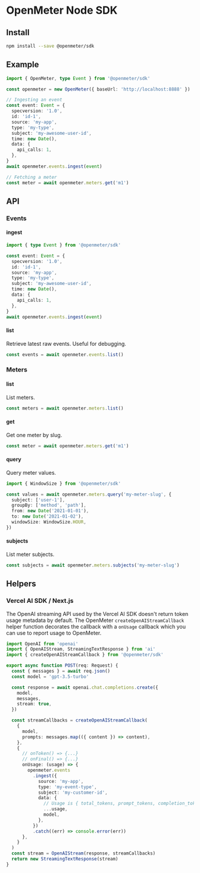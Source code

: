 # OpenMeter Node SDK

## Install

```sh
npm install --save @openmeter/sdk
```

## Example

```ts
import { OpenMeter, type Event } from '@openmeter/sdk'

const openmeter = new OpenMeter({ baseUrl: 'http://localhost:8888' })

// Ingesting an event
const event: Event = {
  specversion: '1.0',
  id: 'id-1',
  source: 'my-app',
  type: 'my-type',
  subject: 'my-awesome-user-id',
  time: new Date(),
  data: {
    api_calls: 1,
  },
}
await openmeter.events.ingest(event)

// Fetching a meter
const meter = await openmeter.meters.get('m1')
```

## API

### Events

#### ingest

```ts
import { type Event } from '@openmeter/sdk'

const event: Event = {
  specversion: '1.0',
  id: 'id-1',
  source: 'my-app',
  type: 'my-type',
  subject: 'my-awesome-user-id',
  time: new Date(),
  data: {
    api_calls: 1,
  },
}
await openmeter.events.ingest(event)
```

#### list

Retrieve latest raw events. Useful for debugging.

```ts
const events = await openmeter.events.list()
```

### Meters

#### list

List meters.

```ts
const meters = await openmeter.meters.list()
```

#### get

Get one meter by slug.

```ts
const meter = await openmeter.meters.get('m1')
```

#### query

Query meter values.

```ts
import { WindowSize } from '@openmeter/sdk'

const values = await openmeter.meters.query('my-meter-slug', {
  subject: ['user-1'],
  groupBy: ['method', 'path'],
  from: new Date('2021-01-01'),
  to: new Date('2021-01-02'),
  windowSize: WindowSize.HOUR,
})
```

#### subjects

List meter subjects.

```ts
const subjects = await openmeter.meters.subjects('my-meter-slug')
```

## Helpers

### Vercel AI SDK / Next.js

The OpenAI streaming API used by the Vercel AI SDK doesn't return token usage metadata by default.
The OpenMeter `createOpenAIStreamCallback` helper function decorates the callback with a `onUsage`
callback which you can use to report usage to OpenMeter.

```ts
import OpenAI from 'openai'
import { OpenAIStream, StreamingTextResponse } from 'ai'
import { createOpenAIStreamCallback } from '@openmeter/sdk'

export async function POST(req: Request) {
  const { messages } = await req.json()
  const model = 'gpt-3.5-turbo'

  const response = await openai.chat.completions.create({
    model,
    messages,
    stream: true,
  })

  const streamCallbacks = createOpenAIStreamCallback(
    {
      model,
      prompts: messages.map(({ content }) => content),
    },
    {
      // onToken() => {...}
      // onFinal() => {...}
      onUsage: (usage) => {
        openmeter.events
          .ingest({
            source: 'my-app',
            type: 'my-event-type',
            subject: 'my-customer-id',
            data: {
              // Usage is { total_tokens, prompt_tokens, completion_tokens }
              ...usage,
              model,
            },
          })
          .catch((err) => console.error(err))
      },
    }
  )
  const stream = OpenAIStream(response, streamCallbacks)
  return new StreamingTextResponse(stream)
}
```
